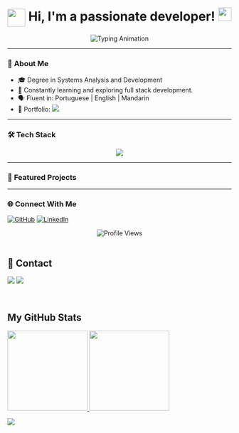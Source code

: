 <h1 align="center">
      <img src="https://slackmojis.com/emojis/2064-blow_up/download" width="40px" align="center"> Hi, I'm a passionate developer!
   <img src="https://media.giphy.com/media/hvRJCLFzcasrR4ia7z/giphy.gif" width="30px">
</h1>

<div align="center">
  <img src="https://readme-typing-svg.demolab.com?font=Fira+Code&pause=1000&color=FF69B4&center=true&vCenter=true&width=435&lines=Turning+code+into+solutions+✨;UX+Enthusiast+💡;Tech+polyglot+🌎" alt="Typing Animation">
</div>



---

### 🚀 **About Me**
<p>

   <ul>
      <li>🎓 Degree in Systems Analysis and Development</li>
      <li>🌱 Constantly learning and exploring full stack development.</li>
      <li>🗣️ Fluent in: Portuguese | English | Mandarin</li>
      <li>🎨 Portfolio: <a href="http://ifabi.net.br/" target="_blank"><img src="https://img.shields.io/badge/-Explore%20my%20work-FF6B6B?style=flat&logo=reactos&logoColor=white"></a></li>
   </ul>
</p>

---

### 🛠️ **Tech Stack**
<div align="center">

<p align="center">
  <a href="https://skillicons.dev">
  <img src="https://skillicons.dev/icons?i=ts,php,cs,angular,html,vite,nestjs,laravel,aws,docker,kubernetes,grafana,git,github,npm,vim,reactivex,regex,wordpress,mongodb,mysql,netlify" />
  </a>
</p>
</div>

---



### 📌 **Featured Projects**
<!-- Add your pinned repos here -->
<!-- ▶️ [Project 1](link) • [Project 2](link) • [Project 3](link) -->

---

### 🌐 **Connect With Me**
[![GitHub](https://img.shields.io/badge/GitHub-100000?style=for-the-badge&logo=github&logoColor=white)](https://github.com/Fabiana1vo)
[![LinkedIn]([https://img.shields.io/badge/LinkedIn-0077B5?style=for-the-badge&logo=linkedin&logoColor=white)](https://linkedin.com/in/yourprofile](https://www.linkedin.com/in/fabiana-ivo-16311b10b/))


<div align="center">
   <img src="https://komarev.com/ghpvc/?username=youruser&color=ff69b4&style=flat" alt="Profile Views">
</div>


<br>
<h2 id="contact">
🦜 Contact
</h2>


<div> 

<a href="https://www.instagram.com/href.abi/" target="_blank"><img src="https://img.shields.io/badge/-Instagram-%23E4405F?style=for-the-badge&logo=instagram&logoColor=white" target="_blank"></a>
<a href="https://www.linkedin.com/in/fabiana-ivo-souza-16311b10b/" target="_blank"><img src="https://img.shields.io/badge/-LinkedIn-%230077B5?style=for-the-badge&logo=linkedin&logoColor=white" target="_blank"></a>  


</div>
<br>
 
<h2> My GitHub Stats </h2>
<div>
<a href="https://github.com/Fabiana1vo">
<img height="180em" src="https://github-readme-stats.vercel.app/api?username=fabiana1vo&show_icons=true&theme=cobalt&include_all_commits=true&count_private=true&icon_color=a03234"/> 
<img height="180em" src="https://github-readme-stats.vercel.app/api/top-langs/?username=fabiana1vo&layout=compact&langs_count=16&theme=cobalt"/>
<div>
  
![](https://nirzak-streak-stats.vercel.app/?user=Fabiana1vo&theme=dark&hide_border=false)<br/>
 <br> 
   
  
 
##

